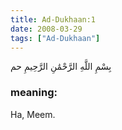 ```yaml
---
title: Ad-Dukhaan:1
date: 2008-03-29
tags: ["Ad-Dukhaan"]
---
```

بِسْمِ اللَّهِ الرَّحْمَٰنِ الرَّحِيمِ حم
### meaning: 
Ha, Meem.
